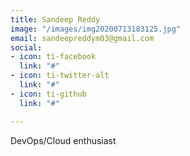 ```yaml
---
title: Sandeep Reddy
image: "/images/img20200713183125.jpg"
email: sandeepreddym03@gmail.com
social:
- icon: ti-facebook
  link: "#"
- icon: ti-twitter-alt
  link: "#"
- icon: ti-github
  link: "#"

---
```

DevOps/Cloud enthusiast